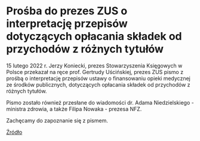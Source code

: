 # Prośba do prezes ZUS o interpretację przepisów dotyczących opłacania składek od przychodów z różnych tytułów

15 lutego 2022 r.  Jerzy Koniecki, prezes Stowarzyszenia Księgowych w Polsce przekazał na ręce prof. Gertrudy Uścińskiej, prezes ZUS pismo z prośbą o interpretację przepisów ustawy o finansowaniu opieki medycznej ze środków publicznych, dotyczących opłacania składek od przychodów z różnych tytułów.

Pismo zostało również przesłane do wiadomości dr. Adama Niedzielskiego - ministra zdrowia, a także Filipa Nowaka - prezesa NFZ.

Zachęcamy do zapoznanie się z pismem.

[Źródło](https://skwp.pl/aktualnosc/prosba-skwp-do-prezes-zus-o-interpretacje-przepisow-ustawy-o-finansowaniu-opieki-medycznej-ze-srodkow-publicznych/)